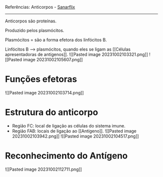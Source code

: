 Referências: Anticorpos - [Sanarflix](https://1drv.ms/u/s!AtT1UeiE5rswhM0clg48NjnE4n72Ng?e=cvUcRs)

---
Anticorpos são proteínas.  

Produzido pelos plasmócitos. 

Plasmócitos = são a forma efetora dos linfócitos B. 

Linfócitos B --> plasmócitos, quando eles se ligam as [[Células apresentadoras de antígenos]]. 
![[Pasted image 20231002103321.png]]
![[Pasted image 20231002105607.png]]
# Funções efetoras 
![[Pasted image 20231002103714.png]]
# Estrutura do anticorpo 
* Região FC: local de ligação as células do sistema imune. 
* Região FAB: locais de ligação ao [[Antígeno]]. 
![[Pasted image 20231002103942.png]]
![[Pasted image 20231002104517.png]]

# Reconhecimento do Antígeno
![[Pasted image 20231002112711.png]]
